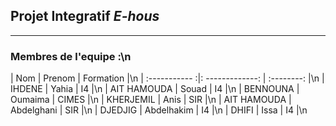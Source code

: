  ## Projet Integratif ***E-hous***
---

### Membres de l'equipe :\n 

| Nom           |     Prenom      |  Formation |\n
| :----------- :|: -------------: | :--------: |\n
| IHDENE        |        Yahia    |      I4    |\n
| AIT HAMOUDA   |         Souad   |      I4    |\n
| BENNOUNA      | Oumaima         |      CIMES |\n
| KHERJEMIL     |         Anis    |     SIR    |\n
| AIT HAMOUDA   |   Abdelghani    |     SIR    |\n
| DJEDJIG	|    Abdelhakim   |      I4    |\n
| DHIFI		|         Issa    |      I4    |\n


